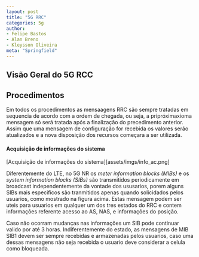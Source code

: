 ```yaml
---
layout: post
title: "5G RRC"
categories: 5g
author:
- Felipe Bastos
- Alan Breno
- Kleysson Oliveira
meta: "Springfield"
---
```



## Visão Geral do 5G RCC



## Procedimentos

Em todos os procedimentos as mensaagens RRC são sempre tratadas em sequencia de acordo com a ordem de chegada, ou seja, a prípróximaxioma mensagem só será tratada após a finalização do precedimento anterior. Assim que uma mensagem de configuração for recebida os valores serão atualizados e a nova disposição dos recursos começara a ser utilizada.

#### Acquisição de informações do sistema

[Acquisição de informações do sistema][assets/imgs/info_ac.png]

Diferentemente do LTE, no 5G NR os <i>meter information blocks (MIBs)</i> e os <i>system information blocks (SIBs)</i> são transmitidos periodicamente em broadcast independentemente da vontade dos ususarios, porem alguns SIBs mais especificos são tranmitidos apenas quando solicidados pelos usuarios, como mostrado na figura acima. Estas mensagem podem ser uteis para usuarios em qualquer um dos tres estados do RRC e contem informações referente acesso ao AS, NAS, e informações do posição.

Caso não ocorram mudanças nas informações um SIB pode continuar valido por até 3 horas. Indiferentemente do estado, as mensagens de MIB SIB1 devem ser sempre recebidas e armazenadas pelos usuarios, caso uma dessas mensagens não seja recebida o usuario deve considerar a celula como bloqueada. 